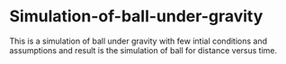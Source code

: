 # Simulation-of-ball-under-gravity

This is a simulation of ball under gravity with few intial conditions and assumptions and result is the simulation of ball for distance versus time.
